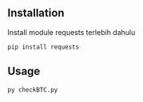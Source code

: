 Installation
--------------
Install module requests terlebih dahulu

	pip install requests

Usage
-----
	py checkBTC.py
